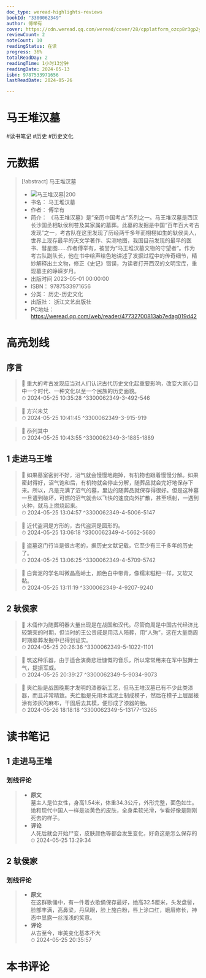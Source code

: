 ```yaml
---
doc_type: weread-highlights-reviews
bookId: "3300062349"
author: 傅举有
cover: https://cdn.weread.qq.com/weread/cover/28/cpplatform_ozcp8r3gp2yjfnpzjnjghm/t7_cpplatform_ozcp8r3gp2yjfnpzjnjghm1687323151.jpg
reviewCount: 2
noteCount: 10
readingStatus: 在读
progress: 36%
totalReadDay: 2
readingTime: 1小时13分钟
readingDate: 2024-05-13
isbn: 9787533971656
lastReadDate: 2024-05-26

---
```


# 马王堆汉墓


#读书笔记 #历史 #历史文化

# 元数据
> [!abstract] 马王堆汉墓
> - ![ 马王堆汉墓|200](https://cdn.weread.qq.com/weread/cover/28/cpplatform_ozcp8r3gp2yjfnpzjnjghm/t7_cpplatform_ozcp8r3gp2yjfnpzjnjghm1687323151.jpg)
> - 书名： 马王堆汉墓
> - 作者： 傅举有
> - 简介： 《马王堆汉墓》是“亲历中国考古”系列之一。马王堆汉墓是西汉长沙国丞相轪侯利苍及其家属的墓葬。此墓的发掘是中国“百年百大考古发现”之一，考古队在这里发现了历经两千多年而栩栩如生的轪侯夫人，世界上现存最早的天文学著作、实测地图，我国目前发现的最早的医书、彗星图……作者傅举有，被誉为“马王堆汉墓文物的守望者”。作为考古队副队长，他在书中绘声绘色地讲述了发掘过程中的传奇细节，精妙解释出土文物，修正《史记》错误，为读者打开西汉的文明宝库，重现墓主的峥嵘岁月。
> - 出版时间 2023-05-01 00:00:00
> - ISBN： 9787533971656
> - 分类： 历史-历史文化
> - 出版社： 浙江文艺出版社
> - PC地址：https://weread.qq.com/web/reader/47732700813ab7edag019d42

# 高亮划线


## 序言

> 📌 重大的考古发现应当对人们认识古代历史文化起重要影响，改变大家心目中一个时代、一种文化以至一个民族的历史面貌。  
> ⏱ 2024-05-25 10:35:28 ^3300062349-3-492-546

> 📌 方兴未艾  
> ⏱ 2024-05-25 10:41:45 ^3300062349-3-915-919

> 📌 忝列其中  
> ⏱ 2024-05-25 10:43:55 ^3300062349-3-1885-1889

## 1 走进马王堆

> 📌 如果墓室密封不好，沼气就会慢慢地跑掉，有机物也跟着慢慢分解。如果密封得好，沼气饱和后，有机物就会停止分解，随葬品就会完好地保存下来。所以，凡是充满了沼气的墓，里边的随葬品就保存得很好。但是这种墓一旦遭到破坏，可燃的沼气就会以飞快的速度向外扩散，甚至喷射，一遇到火种，就马上燃烧起来。  
> ⏱ 2024-05-25 13:04:57 ^3300062349-4-5006-5147

> 📌 近代盗洞是方形的，古代盗洞是圆形的。  
> ⏱ 2024-05-25 13:06:18 ^3300062349-4-5662-5680

> 📌 盗墓这门行当是很古老的，据历史文献记载，它至少有三千多年的历史了。  
> ⏱ 2024-05-25 13:06:25 ^3300062349-4-5709-5742

> 📌 白膏泥的学名叫微晶高岭土，颜色白中带青，像糯米糍粑一样，又软又黏。  
> ⏱ 2024-05-25 13:11:19 ^3300062349-4-9207-9240

## 2 轪侯家

> 📌 木俑作为随葬明器大量出现是在战国和汉代。尽管商周是中国古代经济比较繁荣的时期，但当时的王公贵戚是用活人陪葬，用“人殉”，这在大量商周时期墓葬发掘中已得到证实。  
> ⏱ 2024-05-25 20:26:36 ^3300062349-5-1022-1101

> 📌 筑这种乐器，由于适合演奏悲壮慷慨的音乐，所以常常用来在军中鼓舞士气，提振军威。  
> ⏱ 2024-05-25 20:39:27 ^3300062349-5-9034-9073

> 📌 夹纻胎是战国晚期才发明的漆器新工艺，但马王堆汉墓已有不少此类漆器，而且非常精致。夹纻胎是先用木或泥土制成模子，然后在模子上层层裱涂有漆灰的麻布，干固后去其模，便形成了漆器的胎。  
> ⏱ 2024-05-26 18:18:18 ^3300062349-5-13177-13265



# 读书笔记


## 1 走进马王堆

### 划线评论
> - **原文**  
>  墓主人是位女性，身高1.54米，体重34.3公斤，外形完整，面色如生。她和现代中国人一样是淡黄色的皮肤，全身柔软光滑，乍看好像是刚刚死去的样子。
> - **评论**  
>   人死后就会开始尸变，皮肤颜色等都会发生变化，好奇这是怎么保存的  
> ⏱ 2024-05-25 13:29:34 
   
## 2 轪侯家

### 划线评论
> - **原文**  
>  在这群歌俑中，有一件着衣歌俑保存最好，她高32.5厘米，头发盘髻，脸部丰满，高鼻梁，丹凤眼，脸上施白粉，唇上涂口红，蛾眉修长，神态中显露一丝浅浅的笑意。
> - **评论**  
>   从古至今，审美变化基本不大  
> ⏱ 2024-05-25 20:35:57 
   


# 本书评论

